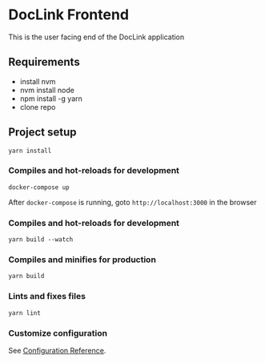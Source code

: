 # DocLink Frontend
This is the user facing end of the DocLink application

## Requirements
- install nvm
- nvm install node
- npm install -g yarn
- clone repo

## Project setup
```shell script
yarn install
```

### Compiles and hot-reloads for development
```shell script
docker-compose up
```
After `docker-compose` is running, goto `http://localhost:3000` in the browser

### Compiles and hot-reloads for development
```shell script
yarn build --watch
```

### Compiles and minifies for production
```shell script
yarn build
```

### Lints and fixes files
```
yarn lint
```

### Customize configuration
See [Configuration Reference](https://cli.vuejs.org/config/).
